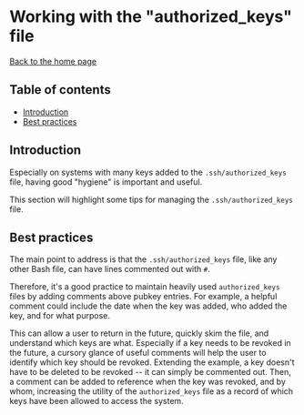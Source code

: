 # Working with the "authorized_keys" file

[Back to the home page](README.md)

## Table of contents

- [Introduction](#introduction)
- [Best practices](#best-practices)

## Introduction

Especially on systems with many keys added to the `.ssh/authorized_keys` file, having good "hygiene" is important and useful.

This section will highlight some tips for managing the `.ssh/authorized_keys` file.

## Best practices

The main point to address is that the `.ssh/authorized_keys` file, like any other Bash file, can have lines commented out with `#`.

Therefore, it's a good practice to maintain heavily used `authorized_keys` files by adding comments above pubkey entries. For example, a helpful comment could include the date when the key was added, who added the key, and for what purpose.

This can allow a user to return in the future, quickly skim the file, and understand which keys are what. Especially if a key needs to be revoked in the future, a cursory glance of useful comments will help the user to identify which key should be revoked. Extending the example, a key doesn't have to be deleted to be revoked -- it can simply be commented out. Then, a comment can be added to reference when the key was revoked, and by whom, increasing the utility of the `authorized_keys` file as a record of which keys have been allowed to access the system.
